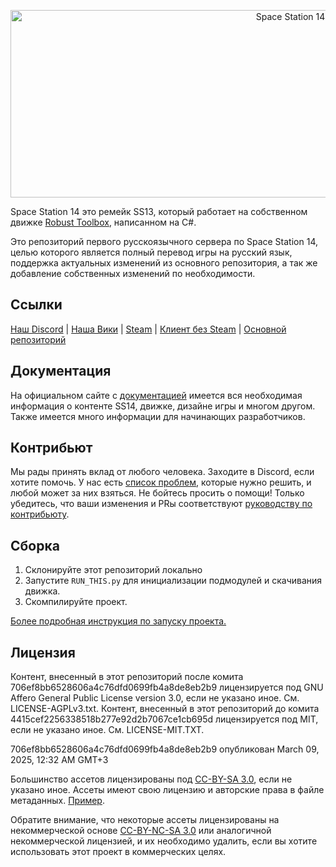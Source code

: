 <p align="center"> <img alt="Space Station 14" width="880" height="300" src="https://raw.githubusercontent.com/space-wizards/asset-dump/de329a7898bb716b9d5ba9a0cd07f38e61f1ed05/github-logo.svg" /></p>

Space Station 14 это ремейк SS13, который работает на собственном движке [Robust Toolbox](https://github.com/space-wizards/RobustToolbox), написанном на C#.

Это репозиторий первого русскоязычного сервера по Space Station 14, целью которого является полный перевод игры на русский язык, поддержка актуальных изменений из основного репозитория, а так же добавление собственных изменений по необходимости.

## Ссылки

[Наш Discord](https://discord.gg/cy6eKZME8H) | [Наша Вики](https://station14.ru/wiki/Портал:WhiteList) | [Steam](https://store.steampowered.com/app/1255460/Space_Station_14/) | [Клиент без Steam](https://spacestation14.io/about/nightlies/) | [Основной репозиторий](https://github.com/space-wizards/space-station-14)

## Документация

На официальном сайте с [документацией](https://docs.spacestation14.io/) имеется вся необходимая информация о контенте SS14, движке, дизайне игры и многом другом. Также имеется много информации для начинающих разработчиков.

## Контрибьют

Мы рады принять вклад от любого человека. Заходите в Discord, если хотите помочь. У нас есть [список проблем](https://github.com/space-syndicate/space-station-14-content/issues), которые нужно решить, и любой может за них взяться. Не бойтесь просить о помощи!
Только убедитесь, что ваши изменения и PRы соответствуют [руководству по контрибьюту](https://docs.spacestation14.com/en/general-development/codebase-info/pull-request-guidelines.html).

## Сборка

1. Склонируйте этот репозиторий локально
2. Запустите `RUN_THIS.py` для инициализации подмодулей и скачивания движка.
3. Скомпилируйте проект.

[Более подробная инструкция по запуску проекта.](https://docs.spacestation14.com/en/general-development/setup.html)

## Лицензия

Контент, внесенный в этот репозиторий после комита 706ef8bb6528606a4c76dfd0699fb4a8de8eb2b9 лицензируется под GNU Affero General Public License version 3.0, если не указано иное. См. LICENSE-AGPLv3.txt. Контент, внесенный в этот репозиторий до комита 4415cef2256338518b277e92d2b7067ce1cb695d лицензируется под MIT, если не указано иное. См. LICENSE-MIT.TXT.

706ef8bb6528606a4c76dfd0699fb4a8de8eb2b9 опубликован March 09, 2025, 12:32 AM GMT+3

Большинство ассетов лицензированы под [CC-BY-SA 3.0](https://creativecommons.org/licenses/by-sa/3.0/), если не указано иное. Ассеты имеют свою лицензию и авторские права в файле метаданных. [Пример](https://github.com/space-syndicate/space-station-14/blob/master/Resources/Textures/Objects/Tools/crowbar.rsi/meta.json).

Обратите внимание, что некоторые ассеты лицензированы на некоммерческой основе [CC-BY-NC-SA 3.0](https://creativecommons.org/licenses/by-nc-sa/3.0/) или аналогичной некоммерческой лицензией, и их необходимо удалить, если вы хотите использовать этот проект в коммерческих целях.
